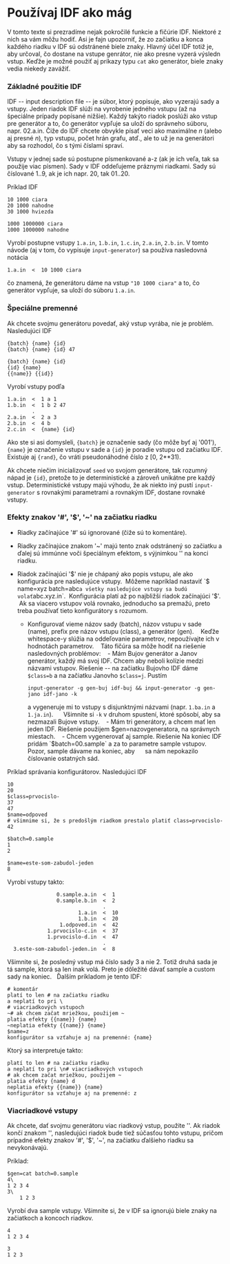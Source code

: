 # Používaj IDF ako mág 

V tomto texte si prezradíme nejak pokročilé funkcie a fičúrie IDF. Niektoré z nich sa vám môžu hodiť.
Asi je fajn upozorniť, že zo začiatku a konca každého riadku v IDF sú odstránené biele znaky. 
Hlavný účel IDF totiž je, aby určoval, čo dostane na vstupe genrátor, nie ako presne vyzerá výsledn vstup. Keďže je možné použiť aj príkazy typu `cat` ako generátor, biele znaky vedia niekedy zavážiť. 

### Základné použitie IDF
IDF -- input description file -- je súbor, ktorý popisuje, ako vyzerajú sady a vstupy. 
Jeden riadok IDF slúži na vyrobenie jedného vstupu (až na špeciálne prípady popísané nižšie). 
Každý takýto riadok poslúži ako vstup pre generátor a to, čo generátor vypľuje sa uloží do správneho súboru,
napr. 02.a.in. Čiže do IDF chcete obvykle písať veci ako maximálne $n$ (alebo aj presné $n$), typ vstupu, 
počet hrán grafu, atď., ale to už je na generátori aby sa rozhodol, čo s tými číslami spraví.

Vstupy v jednej sade sú postupne písmenkované a-z (ak je ich veľa, tak sa použije viac písmen). 
Sady v IDF oddeľujeme práznymi riadkami. Sady sú číslované 1..9, ak je ich napr. 20, tak 01..20.

Príklad IDF
```
10 1000 ciara
20 1000 nahodne
30 1000 hviezda

1000 1000000 ciara
1000 1000000 nahodne
```
Vyrobí postupne vstupy `1.a.in`, `1.b.in`, `1.c.in`, `2.a.in`, `2.b.in`.
V tomto návode (aj v tom, čo vypisuje `input-generator`) sa používa nasledovná notácia
```
1.a.in  <  10 1000 ciara
```
čo znamená, že generátoru dáme na vstup `"10 1000 ciara"` a to, čo generátor vypľuje, sa uloží do súboru `1.a.in`.
 
### Špeciálne premenné
Ak chcete svojmu generátoru povedať, aký vstup vyrába, nie je problém. Nasledujúci IDF
```
{batch} {name} {id}
{batch} {name} {id} 47

{batch} {name} {id}
{id} {name}
{{name}} {{id}}
```
Vyrobí vstupy podľa
```
1.a.in  <  1 a 1
1.b.in  <  1 b 2 47
        .
2.a.in  <  2 a 3
2.b.in  <  4 b
2.c.in  <  {name} {id}
```
Ako ste si asi domysleli, `{batch}` je označenie sady (čo môže byť aj '001'), `{name}` je označenie vstupu v sade a `{id}`
je poradie vstupu od začiatku IDF. Existuje aj `{rand}`, čo vráti pseudonáhodné číslo z [0, 2**31).

Ak chcete niečim inicializovať `seed` vo svojom generátore, tak rozumný nápad je `{id}`, 
pretože to je deterministické a zároveň unikátne pre každý vstup.
Deterministické vstupy majú výhodu, že ak niekto iný pustí `input-generator` s rovnakými parametrami a rovnakým IDF, 
dostane rovnaké vstupy.

### Efekty znakov '#', '$', '~' na začiatku riadku

- Riadky začínajúce '#' sú ignorované (čiže sú to komentáre).
- Riadky začínajúce znakom '~' majú tento znak odstránený so začiatku
  a ďalej sú immúnne voči špeciálnym efektom, s výjnimkou '\' na konci riadku.
- Riadok začínajúci '$' nie je chápaný ako popis vstupu, ale ako konfigurácia pre nasledujúce vstupy. 
  Môžeme napríklad nastaviť `$ name=xyz batch=abc` a všetky nasledujúce vstupy sa budú volať `abc.xyz.in`.
  Konfigurácia platí až po najbližší riadok začínajúci '$'.
  Ak sa viacero vstupov volá rovnako, jednoducho sa premažú, preto treba používať tieto konfigurátory s rozumom.
  
  - Konfigurovať vieme názov sady (batch), názov vstupu v sade (name), prefix pre názov vstupu (class), a generátor (gen).
    Keďže whitespace-y slúžia na oddeľovanie parametrov, nepoužívajte ich v hodnotách parametrov.
    Táto fičúra sa môže hodiť na riešenie nasledovných problémov:
    - Mám Bujov generátor a Janov generátor, každý má svoj IDF. Chcem aby neboli kolízie medzi názvami vstupov. 
      Riešenie -- na začiatku  Bujovho IDF dáme `$class=b` a na začiatku Janovho `$class=j`. Pustím 
      ```
      input-generator -g gen-buj idf-buj && input-generator -g gen-jano idf-jano -k
      ```
      a vygeneruje mi to vstupy s disjunktnými názvami (napr. `1.ba.in` a `1.ja.in`). 
      Všimnite si `-k` v druhom spustení, ktoré spôsobí, aby sa nezmazali Bujove vstupy.
    - Mám tri generátory, a chcem mať len jeden IDF. Riešenie použijem $gen=nazovgeneratora, na správnych miestach.
    - Chcem vygenerovať aj sample. Riešenie
      Na koniec IDF pridám `$batch=00.sample` a za to parametre sample vstupov. Pozor, sample dávame na koniec, aby 
      sa nám nepokazilo číslovanie ostatných sád. 
      
Príklad správania konfigurátorov. Nasledujúci IDF
```
10
20
$class=prvocislo-
37
47
$name=odpoved
# všimnime si, že s predošlým riadkom prestalo platiť class=prvocislo-
42

$batch=0.sample
1
2

$name=este-som-zabudol-jeden
8
```
Vyrobí vstupy takto:
```
                0.sample.a.in  <  1
                0.sample.b.in  <  2
                               .
                       1.a.in  <  10
                       1.b.in  <  20
                 1.odpoved.in  <  42
             1.prvocislo-c.in  <  37
             1.prvocislo-d.in  <  47
                               .
  3.este-som-zabudol-jeden.in  <  8
```
Všimnite si, že posledný vstup má číslo sady 3 a nie 2. Totiž druhá sada je tá sample, ktorá sa len inak volá.
Preto je dôležité dávať sample a custom sady na koniec.
  
Ďalším príkladom je tento IDF:
```
# komentár
platí to len # na začiatku riadku
a neplatí to pri \
# viacriadkových vstupoch
~# ak chcem začat mriežkou, použijem ~
platia efekty {{name}} {name}
~neplatia efekty {{name}} {name}
$name=z
konfigurátor sa vzťahuje aj na premenné: {name}
```
Ktorý sa interpretuje takto:
```
platí to len # na začiatku riadku
a neplatí to pri \n# viacriadkových vstupoch
# ak chcem začat mriežkou, použijem ~
platia efekty {name} d
neplatia efekty {{name}} {name}
konfigurátor sa vzťahuje aj na premenné: z
```

### Viacriadkové vstupy
Ak chcete, dať svojmu generátoru viac riadkový vstup, použite '\'.
Ak riadok končí znakom '\', nasledujúci riadok bude tiež súčasťou tohto vstupu, pričom prípadné efekty znakov
'#', '$', '~', na začiatku ďalšieho riadku sa nevykonávajú.

Príklad:
```
$gen=cat batch=0.sample
4\
1 2 3 4
3\
    1 2 3
```
Vyrobí dva sample vstupy. Všimnite si, že v IDF sa ignorujú biele znaky na začiatkoch a koncoch riadkov.
```
4
1 2 3 4
```
```
3
1 2 3
```
